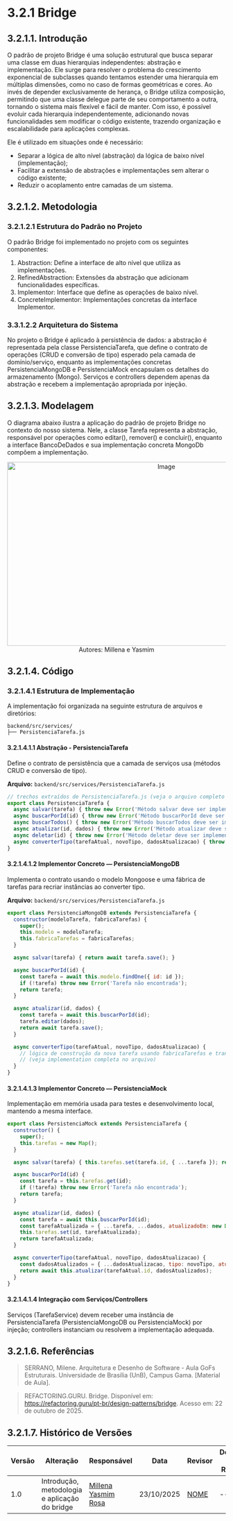 # 3.2.1 Bridge

## 3.2.1.1. Introdução

O padrão de projeto Bridge é uma solução estrutural que busca separar uma classe em duas hierarquias independentes: abstração e implementação. Ele surge para resolver o problema do crescimento exponencial de subclasses quando tentamos estender uma hierarquia em múltiplas dimensões, como no caso de formas geométricas e cores. Ao invés de depender exclusivamente de herança, o Bridge utiliza composição, permitindo que uma classe delegue parte de seu comportamento a outra, tornando o sistema mais flexível e fácil de manter. Com isso, é possível evoluir cada hierarquia independentemente, adicionando novas funcionalidades sem modificar o código existente, trazendo organização e escalabilidade para aplicações complexas.

Ele é utilizado em situações onde é necessário:

- Separar a lógica de alto nível (abstração) da lógica de baixo nível (implementação);
- Facilitar a extensão de abstrações e implementações sem alterar o código existente;
- Reduzir o acoplamento entre camadas de um sistema.

## 3.2.1.2. Metodologia

### 3.2.1.2.1 Estrutura do Padrão no Projeto

O padrão Bridge foi implementado no projeto com os seguintes componentes:

1. Abstraction: Define a interface de alto nível que utiliza as implementações.
2. RefinedAbstraction: Extensões da abstração que adicionam funcionalidades específicas.
3. Implementor: Interface que define as operações de baixo nível.
4. ConcreteImplementor: Implementações concretas da interface Implementor.

### 3.3.1.2.2 Arquitetura do Sistema

No projeto o Bridge é aplicado à persistência de dados: a abstração é representada pela classe PersistenciaTarefa, que define o contrato de operações (CRUD e conversão de tipo) esperado pela camada de domínio/serviço, enquanto as implementações concretas PersistenciaMongoDB e PersistenciaMock encapsulam os detalhes do armazenamento (Mongo). Serviços e controllers dependem apenas da abstração e recebem a implementação apropriada por injeção.

## 3.2.1.3. Modelagem

O diagrama abaixo ilustra a aplicação do padrão de projeto Bridge no contexto do nosso sistema. Nele, a classe Tarefa representa a abstração, responsável por operações como editar(), remover() e concluir(), enquanto a interface BancoDeDados e sua implementação concreta MongoDb compõem a implementação.

<center><img width="718" height="424" alt="Image" src="https://github.com/user-attachments/assets/f5861053-e6d6-4e8d-953d-03be76da04f9" /></center>
<center> Autores: Millena e Yasmim </center>

## 3.2.1.4. Código

### 3.2.1.4.1 Estrutura de Implementação

A implementação foi organizada na seguinte estrutura de arquivos e diretórios:

```
backend/src/services/ 
├── PersistenciaTarefa.js
```

#### 3.2.1.4.1.1 Abstração - PersistenciaTarefa

Define o contrato de persistência que a camada de serviços usa (métodos CRUD e conversão de tipo).

**Arquivo:** `backend/src/services/PersistenciaTarefa.js`

```javascript
// trechos extraídos de PersistenciaTarefa.js (veja o arquivo completo no backend)
export class PersistenciaTarefa {
  async salvar(tarefa) { throw new Error('Método salvar deve ser implementado'); }
  async buscarPorId(id) { throw new Error('Método buscarPorId deve ser implementado'); }
  async buscarTodos() { throw new Error('Método buscarTodos deve ser implementado'); }
  async atualizar(id, dados) { throw new Error('Método atualizar deve ser implementado'); }
  async deletar(id) { throw new Error('Método deletar deve ser implementado'); }
  async converterTipo(tarefaAtual, novoTipo, dadosAtualizacao) { throw new Error('Método converterTipo deve ser implementado'); }
}
```
#### 3.2.1.4.1.2 Implementor Concreto — PersistenciaMongoDB

Implementa o contrato usando o modelo Mongoose e uma fábrica de tarefas para recriar instâncias ao converter tipo.

**Arquivo:** `backend/src/services/PersistenciaTarefa.js`

```javascript
export class PersistenciaMongoDB extends PersistenciaTarefa {
  constructor(modeloTarefa, fabricaTarefas) {
    super();
    this.modelo = modeloTarefa;
    this.fabricaTarefas = fabricaTarefas;
  }

  async salvar(tarefa) { return await tarefa.save(); }

  async buscarPorId(id) {
    const tarefa = await this.modelo.findOne({ id: id });
    if (!tarefa) throw new Error('Tarefa não encontrada');
    return tarefa;
  }

  async atualizar(id, dados) {
    const tarefa = await this.buscarPorId(id);
    tarefa.editar(dados);
    return await tarefa.save();
  }

  async converterTipo(tarefaAtual, novoTipo, dadosAtualizacao) {
    // lógica de construção da nova tarefa usando fabricaTarefas e transação com mongoose
    // (veja implementation completa no arquivo)
  }
}
```

#### 3.2.1.4.1.3 Implementor Concreto — PersistenciaMock

Implementação em memória usada para testes e desenvolvimento local, mantendo a mesma interface.

```javascript
export class PersistenciaMock extends PersistenciaTarefa {
  constructor() {
    super();
    this.tarefas = new Map();
  }

  async salvar(tarefa) { this.tarefas.set(tarefa.id, { ...tarefa }); return tarefa; }

  async buscarPorId(id) {
    const tarefa = this.tarefas.get(id);
    if (!tarefa) throw new Error('Tarefa não encontrada');
    return tarefa;
  }

  async atualizar(id, dados) {
    const tarefa = await this.buscarPorId(id);
    const tarefaAtualizada = { ...tarefa, ...dados, atualizadoEm: new Date() };
    this.tarefas.set(id, tarefaAtualizada);
    return tarefaAtualizada;
  }

  async converterTipo(tarefaAtual, novoTipo, dadosAtualizacao) {
    const dadosAtualizados = { ...dadosAtualizacao, tipo: novoTipo, atualizadoEm: new Date() };
    return await this.atualizar(tarefaAtual.id, dadosAtualizados);
  }
}
```

#### 3.2.1.4.1.4 Integração com Serviços/Controllers

Serviços (TarefaService) devem receber uma instância de PersistenciaTarefa (PersistenciaMongoDB ou PersistenciaMock) por injeção; controllers instanciam ou resolvem a implementação adequada.

## 3.2.1.6. Referências

>SERRANO, Milene. Arquitetura e Desenho de Software - Aula GoFs Estruturais. Universidade de Brasília (UnB), Campus Gama. [Material de Aula].

>REFACTORING.GURU. Bridge. Disponível em: https://refactoring.guru/pt-br/design-patterns/bridge. Acesso em: 22 de outubro de 2025.

## 3.2.1.7. Histórico de Versões

| Versão | Alteração | Responsável | Data | Revisor |  Detalhes da Revisão | Data da Revisão |
|--------|-----------|-------------|------|---------|----------------------|-----------------|
| 1.0 | Introdução, metodologia e aplicação do bridge |  [Millena](https://github.com/MillenaQueiroz) [Yasmim Rosa](https://github.com/yaskisoba) | 23/10/2025 | [NOME](https://github.com/SEUGITHUB) | ---  | XX/XX/XX |